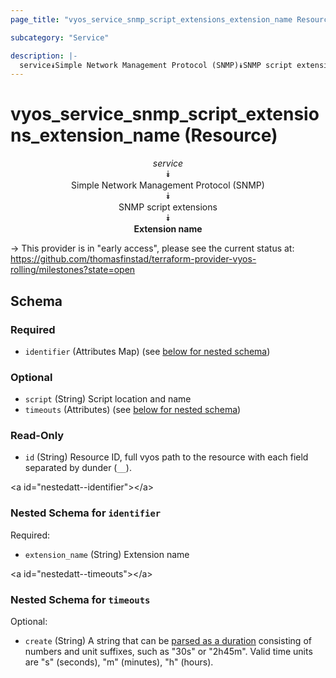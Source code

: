 ```yaml
---
page_title: "vyos_service_snmp_script_extensions_extension_name Resource - vyos"

subcategory: "Service"

description: |- 
  service⯯Simple Network Management Protocol (SNMP)⯯SNMP script extensions⯯Extension name
---
```


# vyos_service_snmp_script_extensions_extension_name (Resource)
<center>

*service*  
⯯  
Simple Network Management Protocol (SNMP)  
⯯  
SNMP script extensions  
⯯  
**Extension name**


</center>

-> This provider is in "early access", please see the current status at: https://github.com/thomasfinstad/terraform-provider-vyos-rolling/milestones?state=open

## Schema

### Required

- `identifier` (Attributes Map) (see [below for nested schema](#nestedatt--identifier))

### Optional

- `script` (String) Script location and name
- `timeouts` (Attributes) (see [below for nested schema](#nestedatt--timeouts))

### Read-Only

- `id` (String) Resource ID, full vyos path to the resource with each field separated by dunder (`__`).

&lt;a id=&#34;nestedatt--identifier&#34;&gt;&lt;/a&gt;
### Nested Schema for `identifier`

Required:

- `extension_name` (String) Extension name


&lt;a id=&#34;nestedatt--timeouts&#34;&gt;&lt;/a&gt;
### Nested Schema for `timeouts`

Optional:

- `create` (String) A string that can be [parsed as a duration](https://pkg.go.dev/time#ParseDuration) consisting of numbers and unit suffixes, such as &#34;30s&#34; or &#34;2h45m&#34;. Valid time units are &#34;s&#34; (seconds), &#34;m&#34; (minutes), &#34;h&#34; (hours).  
